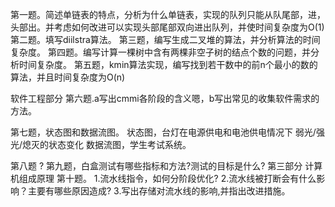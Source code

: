 第一题。简述单链表的特点，分析为什么单链表，实现的队列只能从队尾部，进，头部出。并考虑如何改进可以实现头部尾部双向进出队列，并使时间复杂度为O(1)
第二题。填写diilstra算法。
第三题，编写生成二叉堆的算法，并分析算法的时间复杂度。
第四题。编写计算一棵树中含有两棵非空子树的结点个数的问题，并分析时间复杂度。
第五题，kmin算法实现，编写找到若干数中的前n个最小的数的算法，并且时间复杂度为O(n)

软件工程部分
第六题.a写出cmmi各阶段的含义嗯，b写出常见的收集软件需求的方法。

第七题，状态图和数据流图。
状态图，台灯在电源供电和电池供电情况下 弱光/强光/熄灭的状态变化
数据流图，学生考试系统。

第八题 ?
第九题，白盒测试有哪些指标和方法?测试的目标是什么?
第三部分 计算机组成原理
第十题。
1.流水线指令，如何分阶段优化?
2.流水线被打断会有什么影响？主要有哪些原因造成?
3.写出存储对流水线的影响,并指出改进措施。
